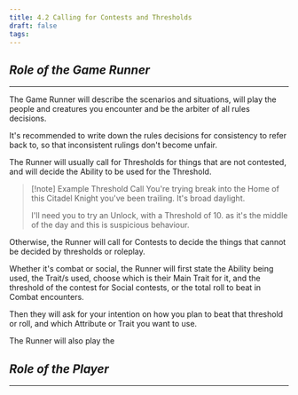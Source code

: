 ```yaml
---
title: 4.2 Calling for Contests and Thresholds
draft: false
tags:
---
```

## *Role of the Game Runner*
___
The Game Runner will describe the scenarios and situations, will play the people and creatures you encounter and be the arbiter of all rules decisions. 

It's recommended to write down the rules decisions for consistency to refer back to, so that inconsistent rulings don't become unfair.

The Runner will usually call for Thresholds for things that are not contested, and will decide the Ability to be used for the Threshold.

>[!note] Example Threshold Call
>You're trying break into the Home of this Citadel Knight you've been trailing. It's broad daylight.
>
>I'll need you to try an Unlock, with a Threshold of 10. as it's the middle of the day and this is suspicious behaviour.

Otherwise, the Runner will call for Contests to decide the things that cannot be decided by thresholds or roleplay.

Whether it's combat or social, the Runner will first state the Ability being used, the Trait/s used, choose which is their Main Trait for it, and the threshold of the contest for Social contests, or the total roll to beat in Combat encounters.

Then they will ask for your intention on how you plan to beat that threshold or roll, and which Attribute or Trait you want to use.

The Runner will also play the 

## *Role of the Player*
___
